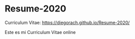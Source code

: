 # Resume-2020
Curriculum Vitae:  https://diegorach.github.io/Resume-2020/

Este es mi Curriculum Vitae online
